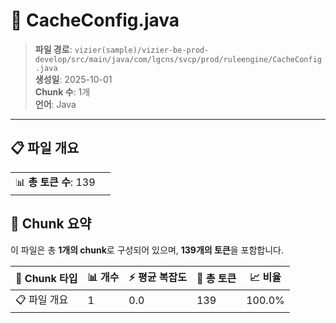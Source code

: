 # 📄 CacheConfig.java

> **파일 경로**: `vizier(sample)/vizier-be-prod-develop/src/main/java/com/lgcns/svcp/prod/ruleengine/CacheConfig.java`  
> **생성일**: 2025-10-01  
> **Chunk 수**: 1개  
> **언어**: Java
---


## 📋 파일 개요

| | |
|--|--|
| 📊 **총 토큰 수**: 139 |  |







## 🧩 Chunk 요약

이 파일은 총 **1개의 chunk**로 구성되어 있으며, **139개의 토큰**을 포함합니다.

| 🧩 Chunk 타입 | 📊 개수 | ⚡ 평균 복잡도 | 📝 총 토큰 | 📈 비율 |
|---------------|--------|-------------|----------|--------|
| 📋 파일 개요 | 1 | 0.0 | 139 | 100.0% |

